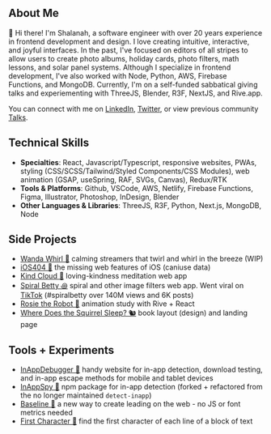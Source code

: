 <!-- ![](https://github.com/shalanah/shalanah/blob/master/shalanah.png?raw=true) -->

## About Me

👋 Hi there! I'm Shalanah, a software engineer with over 20 years experience in frontend development and design. I love creating intuitive, interactive, and joyful interfaces. In the past, I've focused on editors of all stripes to allow users to create photo albums, holiday cards, photo filters, math lessons, and solar panel systems. Although I specialize in frontend development, I've also worked with Node, Python, AWS, Firebase Functions, and MongoDB. Currently, I'm on a self-funded sabbatical giving talks and experiementing with ThreeJS, Blender, R3F, NextJS, and Rive.app. 

You can connect with me on <a target="_blank" href="https://linkedin.com/in/shalanah">LinkedIn</a>, <a target="_blank" href="https://twitter.com/shalanahfaith">Twitter</a>, or view previous community <a href="https://github.com/shalanah/talks">Talks</a>.

## Technical Skills
- **Specialties**: React, Javascript/Typescript, responsive websites, PWAs, styling (CSS/SCSS/Tailwind/Styled Components/CSS Modules), web animation (GSAP, useSpring, RAF, SVGs, Canvas), Redux/RTK
- **Tools & Platforms**: Github, VSCode, AWS, Netlify, Firebase Functions, Figma, Illustrator, Photoshop, InDesign, Blender
- **Other Languages & Libraries**: ThreeJS, R3F, Python, Next.js, MongoDB, Node
 
## Side Projects
- <a href="https://wandawhirl.com">Wanda Whirl 🎊</a> calming streamers that twirl and whirl in the breeze (WIP)
- <a href="https://ios404.com">iOS404 🧃</a> the missing web features of iOS (caniuse data)
- <a href="https://kindcloud.app">Kind Cloud 🌈</a> loving-kindness meditation web app
- <a href="https://spiralbetty.com">Spiral Betty ꩜</a> spiral and other image filters web app. Went viral on <a href="https://tiktok.com/tag/spiralbetty">TikTok</a> (#spiralbetty over 140M views and 6K posts)
- [Rosie the Robot 🤖](https://rosie-rive.netlify.app/) animation study with Rive + React
- <a href="https://wheredoesthesquirrelsleep.com">Where Does the Squirrel Sleep? 🐿️</a> book layout (design) and landing page

## Tools + Experiments

- <a href="https://github.com/shalanah/inapp-debugger">InAppDebugger 🐞</a> handy website for in-app detection, download testing, and in-app escape methods for mobile and tablet devices
- <a href="https://github.com/shalanah/inapp-spy">InAppSpy 🔎</a> npm package for in-app detection (forked + refactored from the no longer maintained `detect-inapp`)
- <a href="https://github.com/shalanah/baseline">Baseline 📏</a> a new way to create leading on the web - no JS or font metrics needed
- [First Character 📝](https://github.com/shalanah/block-wrap-breaks) find the first character of each line of a block of text

<!--
## 💻 Code Challenges

- [Wordle Clone (Birdle)](https://github.com/shalanah/birdle)
- [BabylonJS](https://github.com/shalanah/babylonjs-try)
- [Company Team Page](https://github.com/shalanah/design-engineer-exercise)
- [Events calendar](https://github.com/shalanah/mia-events)
- [Slingshot](https://github.com/shalanah/slingshot)
-->

<!--
**shalanah/shalanah** is a ✨ _special_ ✨ repository because its `README.md` (this file) appears on your GitHub profile.

Here are some ideas to get you started:

- 🔭 I’m currently working on ...
- 🌱 I’m currently learning ...
- 👯 I’m looking to collaborate on ...
- 🤔 I’m looking for help with ...
- 💬 Ask me about ...
- 📫 How to reach me: ...
- 😄 Pronouns: ...
- ⚡ Fun fact: ...
-->

